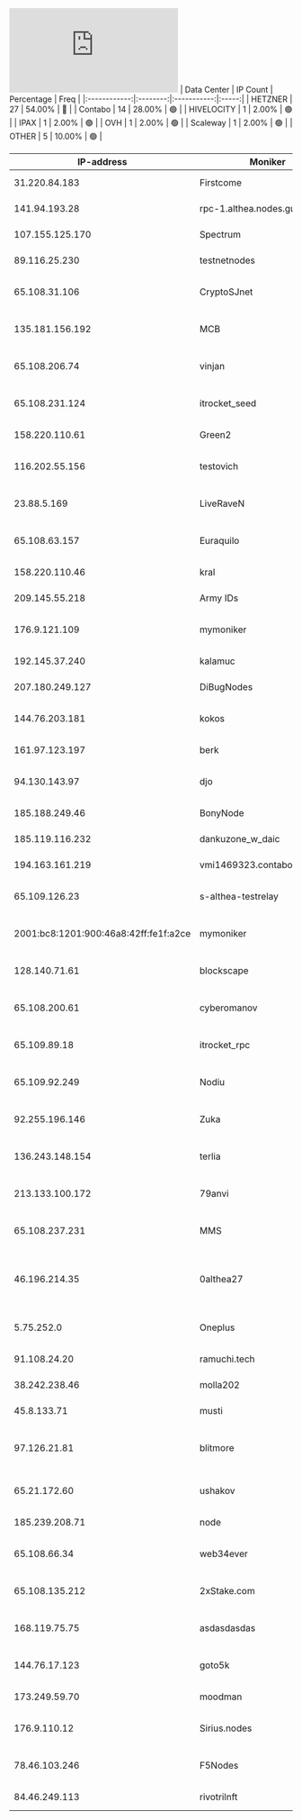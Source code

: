 ![Diagramm](https://github.com/obajay/StateSync-snapshots/blob/main/Projects/Althea/1/README.md)
| Data Center | IP Count | Percentage | Freq |
|:------------:|:--------:|:-----------:|:-----:|
| HETZNER | 27 | 54.00% | 🔴 |
| Contabo | 14 | 28.00% | 🟢 |
| HIVELOCITY | 1 | 2.00% | 🟢 |
| IPAX | 1 | 2.00% | 🟢 |
| OVH | 1 | 2.00% | 🟢 |
| Scaleway | 1 | 2.00% | 🟢 |
| OTHER | 5 | 10.00% | 🟢 |

<!-- START_TABLE -->
| IP-address | Moniker | Organization | Country | City |
|-------------|---------|---------------|---------|------|
| 31.220.84.183 | Firstcome | AS51167 Contabo GmbH | 🇩🇪 DE | Düsseldorf |
| 141.94.193.28 | rpc-1.althea.nodes.guru | AS16276 OVH SAS | 🇫🇷 FR | Lille |
| 107.155.125.170 | Spectrum | AS29802 HIVELOCITY, Inc. | 🇸🇪 SE | Stockholm |
| 89.116.25.230 | testnetnodes | AS51167 Contabo GmbH | 🇩🇪 DE | Düsseldorf |
| 65.108.31.106 | CryptoSJnet | AS24940 Hetzner Online GmbH | 🇫🇮 FI | Helsinki |
| 135.181.156.192 | MCB | AS24940 Hetzner Online GmbH | 🇫🇮 FI | Tuusula |
| 65.108.206.74 | vinjan | AS24940 Hetzner Online GmbH | 🇫🇮 FI | Helsinki |
| 65.108.231.124 | itrocket_seed | AS24940 Hetzner Online GmbH | 🇫🇮 FI | Helsinki |
| 158.220.110.61 | Green2 | AS51167 Contabo GmbH | 🇩🇪 DE | Düsseldorf |
| 116.202.55.156 | testovich | AS24940 Hetzner Online GmbH | 🇩🇪 DE | Falkenstein |
| 23.88.5.169 | LiveRaveN | AS24940 Hetzner Online GmbH | 🇩🇪 DE | Falkenstein |
| 65.108.63.157 | Euraquilo | AS24940 Hetzner Online GmbH | 🇫🇮 FI | Helsinki |
| 158.220.110.46 | kral | AS51167 Contabo GmbH | 🇩🇪 DE | Düsseldorf |
| 209.145.55.218 | Army IDs | AS40021 Nubes, LLC | 🇺🇸 US | St. Louis |
| 176.9.121.109 | mymoniker | AS24940 Hetzner Online GmbH | 🇩🇪 DE | Falkenstein |
| 192.145.37.240 | kalamuc | AS51167 Contabo GmbH | 🇩🇪 DE | Düsseldorf |
| 207.180.249.127 | DiBugNodes | AS51167 Contabo GmbH | 🇩🇪 DE | Nürnberg |
| 144.76.203.181 | kokos | AS24940 Hetzner Online GmbH | 🇩🇪 DE | Falkenstein |
| 161.97.123.197 | berk | AS51167 Contabo GmbH | 🇩🇪 DE | Frankfurt am Main |
| 94.130.143.97 | djo | AS24940 Hetzner Online GmbH | 🇩🇪 DE | Falkenstein |
| 185.188.249.46 | BonyNode | AS51167 Contabo GmbH | 🇩🇪 DE | Düsseldorf |
| 185.119.116.232 | dankuzone_w_daic | AS44133 IPAX GmbH | 🇦🇹 AT | Vienna |
| 194.163.161.219 | vmi1469323.contaboserver.net | AS51167 Contabo GmbH | 🇩🇪 DE | Essen |
| 65.109.126.23 | s-althea-testrelay | AS24940 Hetzner Online GmbH | 🇫🇮 FI | Helsinki |
| 2001:bc8:1201:900:46a8:42ff:fe1f:a2ce | mymoniker | AS12876 SCALEWAY S.A.S. | 🇫🇷 FR | Paris |
| 128.140.71.61 | blockscape | AS24940 Hetzner Online GmbH | 🇩🇪 DE | Nürnberg |
| 65.108.200.61 | cyberomanov | AS24940 Hetzner Online GmbH | 🇫🇮 FI | Helsinki |
| 65.109.89.18 | itrocket_rpc | AS24940 Hetzner Online GmbH | 🇫🇮 FI | Helsinki |
| 65.109.92.249 | Nodiu | AS24940 Hetzner Online GmbH | 🇫🇮 FI | Helsinki |
| 92.255.196.146 | Zuka | AS41668 JSC ER-Telecom Holding | 🇷🇺 RU | Kazan |
| 136.243.148.154 | terlia | AS24940 Hetzner Online GmbH | 🇩🇪 DE | Falkenstein |
| 213.133.100.172 | 79anvi | AS24940 Hetzner Online GmbH | 🇩🇪 DE | Nürnberg |
| 65.108.237.231 | MMS | AS24940 Hetzner Online GmbH | 🇫🇮 FI | Helsinki |
| 46.196.214.35 | 0althea27 | AS47524 Turksat Uydu Haberlesme ve Kablo TV Isletme A.S. | 🇹🇷 TR | Gaziantep |
| 5.75.252.0 | Oneplus | AS24940 Hetzner Online GmbH | 🇩🇪 DE | Falkenstein |
| 91.108.24.20 | ramuchi.tech | AS42065 ZAO ElectronTelecom | 🇷🇺 RU | Saint Petersburg |
| 38.242.238.46 | molla202 | AS51167 Contabo GmbH | 🇩🇪 DE | Düsseldorf |
| 45.8.133.71 | musti | AS51167 Contabo GmbH | 🇩🇪 DE | Düsseldorf |
| 97.126.21.81 | blitmore | AS209 CenturyLink Communications, LLC | 🇺🇸 US | Seattle |
| 65.21.172.60 | ushakov | AS24940 Hetzner Online GmbH | 🇫🇮 FI | Helsinki |
| 185.239.208.71 | node | AS51167 Contabo GmbH | 🇩🇪 DE | Düsseldorf |
| 65.108.66.34 | web34ever | AS24940 Hetzner Online GmbH | 🇫🇮 FI | Helsinki |
| 65.108.135.212 | 2xStake.com | AS24940 Hetzner Online GmbH | 🇫🇮 FI | Helsinki |
| 168.119.75.75 | asdasdasdas | AS24940 Hetzner Online GmbH | 🇩🇪 DE | Falkenstein |
| 144.76.17.123 | goto5k | AS24940 Hetzner Online GmbH | 🇩🇪 DE | Falkenstein |
| 173.249.59.70 | moodman | AS51167 Contabo GmbH | 🇩🇪 DE | Nürnberg |
| 176.9.110.12 | Sirius.nodes | AS24940 Hetzner Online GmbH | 🇩🇪 DE | Falkenstein |
| 78.46.103.246 | F5Nodes | AS24940 Hetzner Online GmbH | 🇩🇪 DE | Falkenstein |
| 84.46.249.113 | rivotrilnft | AS51167 Contabo GmbH | 🇩🇪 DE | Berlin |

<!-- END_TABLE -->